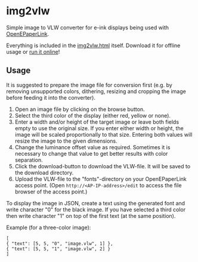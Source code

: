 # img2vlw
Simple image to VLW converter for e-ink displays being used with [OpenEPaperLink](https://openepaperlink.de/).

Everything is included in the [img2vlw.html](img2vlw.html) itself. Download it for offline usage or [run it online](http://htmlpreview.github.io/?https://github.com/olanwe/img2vlw/blob/main/img2vlw.html)!

## Usage
It is suggested to prepare the image file for conversion first (e.g. by removing unsupported colors, dithering, resizing and cropping the image before feeding it into the converter).

1. Open an image file by clicking on the browse button.
2. Select the third color of the display (either red, yellow or none).
3. Enter a width and/or height of the target image or leave both fields empty to use the original size. If you enter either width or height, the image will be scaled proportionally to that size. Entering both values will resize the image to the given dimensions.
4. Change the luminance offset value as required. Sometimes it is necessary to change that value to get better results with color separation.
5. Click the download-button to download the VLW-file. It will be saved to the download directory.
6. Upload the VLW-file to the "fonts"-directory on your OpenEPaperLink access point. (Open ``http://<AP-IP-address>/edit`` to access the file browser of the access point.)

To display the image in JSON, create a text using the generated font and write character "0" for the black image. If you have selected a third color then write character "1" on top of the first text (at the same position).

Example (for a three-color image):
```
[
{ "text": [5, 5, "0", "image.vlw", 1] },
{ "text": [5, 5, "1", "image.vlw", 2] }
]
```
